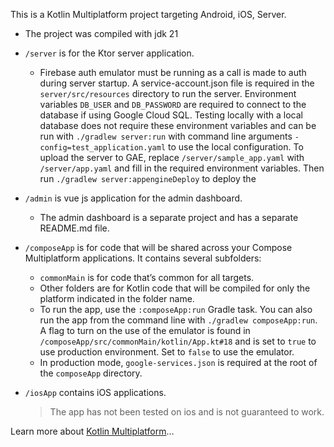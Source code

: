 This is a Kotlin Multiplatform project targeting Android, iOS, Server.

* The project was compiled with jdk 21

* `/server` is for the Ktor server application.
    * Firebase auth emulator must be running as a call is made to auth during server startup.
      A service-account.json file is required in the `server/src/resources` directory to run the
      server.
      Environment variables  `DB_USER` and `DB_PASSWORD` are required to connect to the database if
      using Google Cloud SQL.
      Testing locally with a local database does not require these environment variables and can be
      run
      with `./gradlew server:run` with command line arguments `-config=test_application.yaml` to use
      the
      local configuration.
      To upload the server to GAE, replace `/server/sample_app.yaml` with `/server/app.yaml` and
      fill in the required environment variables. Then run `./gradlew server:appengineDeploy` to
      deploy the


* `/admin` is vue js application for the admin dashboard.
    * The admin dashboard is a separate project and has a separate README.md file.


* `/composeApp` is for code that will be shared across your Compose Multiplatform applications.
  It contains several subfolders:
    - `commonMain` is for code that’s common for all targets.
    - Other folders are for Kotlin code that will be compiled for only the platform indicated in the
      folder name.
    - To run the app, use the `:composeApp:run` Gradle task. You can also run the app from the
      command line with `./gradlew composeApp:run`. A flag to turn on the use of the emulator is
      found in `/composeApp/src/commonMain/kotlin/App.kt#18` and is set to `true` to
      use production environment. Set to `false` to use the emulator.
    - In production mode, `google-services.json` is required at the root of the `composeApp`
      directory.


* `/iosApp` contains iOS applications.
  > The app has not been tested on ios and is not guaranteed to work.

Learn more
about [Kotlin Multiplatform](https://www.jetbrains.com/help/kotlin-multiplatform-dev/get-started.html)…